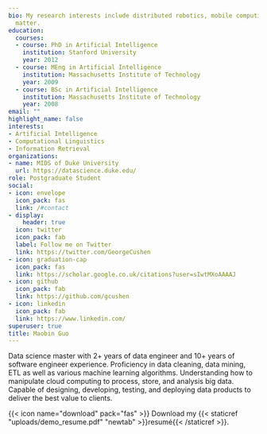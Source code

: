 ```yaml
---
bio: My research interests include distributed robotics, mobile computing and programmable
  matter.
education:
  courses:
  - course: PhD in Artificial Intelligence
    institution: Stanford University
    year: 2012
  - course: MEng in Artificial Intelligence
    institution: Massachusetts Institute of Technology
    year: 2009
  - course: BSc in Artificial Intelligence
    institution: Massachusetts Institute of Technology
    year: 2008
email: ""
highlight_name: false
interests:
- Artificial Intelligence
- Computational Linguistics
- Information Retrieval
organizations:
- name: MIDS of Duke University 
  url: https://datascience.duke.edu/
role: Postgraduate Student
social:
- icon: envelope
  icon_pack: fas
  link: /#contact
- display:
    header: true
  icon: twitter
  icon_pack: fab
  label: Follow me on Twitter
  link: https://twitter.com/GeorgeCushen
- icon: graduation-cap
  icon_pack: fas
  link: https://scholar.google.co.uk/citations?user=sIwtMXoAAAAJ
- icon: github
  icon_pack: fab
  link: https://github.com/gcushen
- icon: linkedin
  icon_pack: fab
  link: https://www.linkedin.com/
superuser: true
title: Maobin Guo
---
```


Data science master with 2+ years of data engineer and 10+ years of software engineer experience. Proficiency in data cleaning, data mining, ETL as well as various machine learning algorithms. Understanding how to manipulate cloud computing to process, store, and analysis big data. Capable of designing, developing, testing, and deploying data products to deliver the best value to clients.

{{< icon name="download" pack="fas" >}} Download my {{< staticref "uploads/demo_resume.pdf" "newtab" >}}resumé{{< /staticref >}}.
